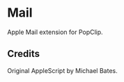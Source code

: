 Mail
====

Apple Mail extension for PopClip.

Credits
-------
Original AppleScript by Michael Bates.